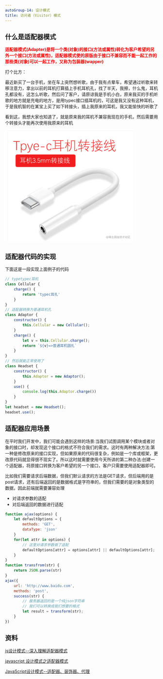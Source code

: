 ```yaml
---
autoGroup-14: 设计模式
title: 访问者（Visitor）模式
---
```

## 什么是适配器模式
<span style="color: red">**适配器模式(Adapter)是将一个类(对象)的接口(方法或属性)转化为客户希望的另外一个接口(方法或属性)，适配器模式使的原版由于接口不兼容而不能一起工作的那些类(对象)可以一起工作，又称为包装器(wapper)**</span>

打个比方：

最近新买了一台手机，坐在车上突然想听歌，由于我有点晕车，希望通过听歌来转移注意力，拿出以前的耳机打算插上手机耳机孔，找了半天，我擦，什么鬼，耳机孔都没有，这怎么听歌，然后问了客户，请原谅我是手机小白，原来我买的手机听歌的地方就是充电的地方，是用typec接口插耳机的，可这是我又没有这种耳机，于是我机智的在某宝上买了如下转接头，插上我原来的耳机，我又能愉快的听歌了

看到这，我想大家也知道了，就是原来我的耳机不兼容我现在的手机，然后需要用个转接头才能再次使用我原来的耳机

![typec](./images/16d0610767f2b4df_tplv-t2oaga2asx-zoom-in-crop-mark_4536_0_0_0.png)

## 适配器代码的实现
下面这是一段实现上面例子的代码
```js
// typetypec耳机
class Cellular {
    charge() {
        return 'typec耳孔'
    }
}
// 适配器转换为普通耳机孔
class Adaptor {
    constructor() {
        this.Cellular = new Cellular();
    }
    charge() {
        let v = this.Cellular.charge();
        return `${v}=>普通耳机圆孔`
    }
}
// 然后就能正常使用了
class Headset {
    constructor() {
        this.Adaptor = new Adaptor();
    }
    use() {
        console.log(this.Adaptor.charge())
    }
}
let headset = new Headset();
headset.use();
```
## 适配器应用场景
在平时我们开发中，我们可能会遇到这样的场景:当我们试图调用某个模块或者对象的接口时，却发现这个接口的格式不符合我们的需求。这时有两种解决方法:第一种是修改原来的接口实现，但如果原来的代码很复杂，例如是一个库或框架，更改原代码就显得很不现实了。所以这时就需要使用今天所讲的第二种办法:创建一个适配器，将原接口转换为客户希望的另一个接口，客户只需要使用适配器即可。

比如我们需要请求后端数据，但我们默认请求的方法是GET请求，但后端用的是post请求，还有后端返回的是数据格式是字符串的，但我们需要的是对象类型的数据，因此前端就需要兼容处理

- 对请求参数的适配
- 对后端返回的数据进行适配
```js
function ajax(options) {
    let defaultOptions = {
        methods: 'GET',
        dataType: 'json'
    }
    for(let attr in options) {
        // 这里对请求参数做了适配
        defaultOptions[attr] = options[attr] || defaultOptions[attr];
    }
}
function transfrom(str) {
    return JSON.parse(str)
}
ajax({
    url: 'http://www.baidu.com',
    methods: 'post',
    success(str) {
        // 服务器返回的是一个纯json字符串
        // 我们可以转换成我们想要的格式
        let result = transform(str);
    }
})
```

## 资料
[js设计模式--深入理解适配器模式](https://juejin.cn/post/6844903936919355400)

[javascript 设计模式之适配器模式](https://juejin.cn/post/6962470884527308836)

[JavaScript设计模式--适配器、装饰器、代理](https://www.jianshu.com/p/b8440c67883c)
